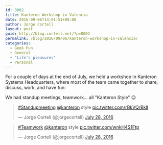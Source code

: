```yaml
---
id: 8002
title: Kanteron Workshop in Valencia
date: 2016-09-06T14:01:51+00:00
author: Jorge Cortell
layout: post
guid: http://blog.cortell.net/?p=8002
permalink: /blog/2016/09/06/kanteron-workshop-in-valencia/
categories:
  - Geek Fun
  - General
  - "Life's pleasures"
  - Personal
---
```

For a couple of days at the end of July, we held a workshop in Kanteron Systems Headquarters, where most of the team came together to share, discuss, work, and have fun:

We had standup meetings, teamwork... all "Kanteron Style" 😉

<blockquote class="twitter-tweet" data-lang="en">
  <p lang="en" dir="ltr">
    <a href="https://twitter.com/hashtag/Standupmeeting?src=hash">#Standupmeeting</a> <a href="https://twitter.com/kanteron">@kanteron</a> style <a href="https://t.co/rBkVQrBklI">pic.twitter.com/rBkVQrBklI</a>
  </p>
  
  <p>
    &mdash; Jorge Cortell (@jorgecortell) <a href="https://twitter.com/jorgecortell/status/758719406335729664">July 28, 2016</a>
  </p>
</blockquote>



<blockquote class="twitter-tweet" data-lang="en">
  <p lang="en" dir="ltr">
    <a href="https://twitter.com/hashtag/Teamwork?src=hash">#Teamwork</a> <a href="https://twitter.com/kanteron">@kanteron</a> style <a href="https://t.co/wnkH4S1Ftp">pic.twitter.com/wnkH4S1Ftp</a>
  </p>
  
  <p>
    &mdash; Jorge Cortell (@jorgecortell) <a href="https://twitter.com/jorgecortell/status/758665159598571520">July 28, 2016</a>
  </p>
</blockquote>